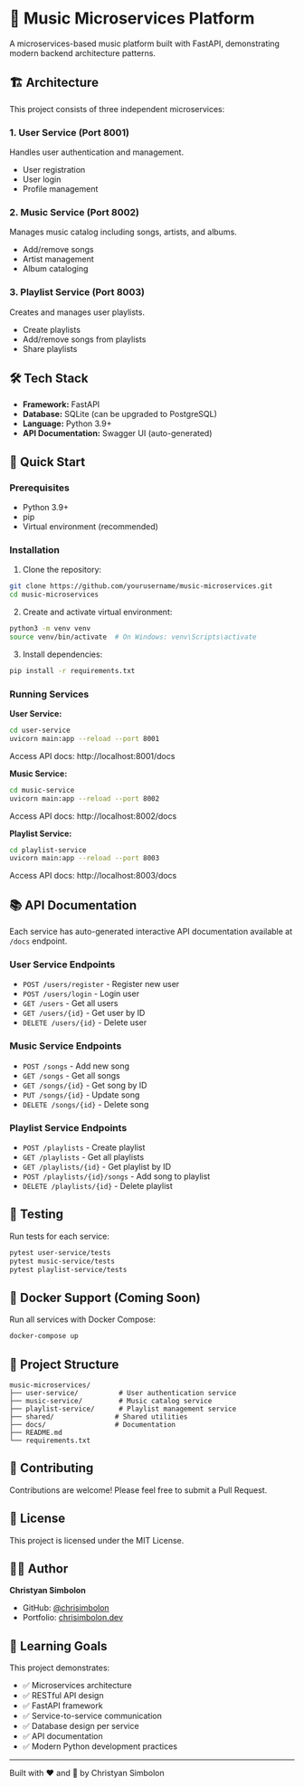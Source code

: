 # 🎵 Music Microservices Platform

A microservices-based music platform built with FastAPI, demonstrating modern backend architecture patterns.

## 🏗️ Architecture

This project consists of three independent microservices:

### 1. User Service (Port 8001)
Handles user authentication and management.
- User registration
- User login
- Profile management

### 2. Music Service (Port 8002)
Manages music catalog including songs, artists, and albums.
- Add/remove songs
- Artist management
- Album cataloging

### 3. Playlist Service (Port 8003)
Creates and manages user playlists.
- Create playlists
- Add/remove songs from playlists
- Share playlists

## 🛠️ Tech Stack

- **Framework:** FastAPI
- **Database:** SQLite (can be upgraded to PostgreSQL)
- **Language:** Python 3.9+
- **API Documentation:** Swagger UI (auto-generated)

## 🚀 Quick Start

### Prerequisites
- Python 3.9+
- pip
- Virtual environment (recommended)

### Installation

1. Clone the repository:
```bash
git clone https://github.com/yourusername/music-microservices.git
cd music-microservices
```

2. Create and activate virtual environment:
```bash
python3 -m venv venv
source venv/bin/activate  # On Windows: venv\Scripts\activate
```

3. Install dependencies:
```bash
pip install -r requirements.txt
```

### Running Services

**User Service:**
```bash
cd user-service
uvicorn main:app --reload --port 8001
```
Access API docs: http://localhost:8001/docs

**Music Service:**
```bash
cd music-service
uvicorn main:app --reload --port 8002
```
Access API docs: http://localhost:8002/docs

**Playlist Service:**
```bash
cd playlist-service
uvicorn main:app --reload --port 8003
```
Access API docs: http://localhost:8003/docs

## 📚 API Documentation

Each service has auto-generated interactive API documentation available at `/docs` endpoint.

### User Service Endpoints
- `POST /users/register` - Register new user
- `POST /users/login` - Login user
- `GET /users` - Get all users
- `GET /users/{id}` - Get user by ID
- `DELETE /users/{id}` - Delete user

### Music Service Endpoints
- `POST /songs` - Add new song
- `GET /songs` - Get all songs
- `GET /songs/{id}` - Get song by ID
- `PUT /songs/{id}` - Update song
- `DELETE /songs/{id}` - Delete song

### Playlist Service Endpoints
- `POST /playlists` - Create playlist
- `GET /playlists` - Get all playlists
- `GET /playlists/{id}` - Get playlist by ID
- `POST /playlists/{id}/songs` - Add song to playlist
- `DELETE /playlists/{id}` - Delete playlist

## 🧪 Testing

Run tests for each service:
```bash
pytest user-service/tests
pytest music-service/tests
pytest playlist-service/tests
```

## 🐳 Docker Support (Coming Soon)

Run all services with Docker Compose:
```bash
docker-compose up
```

## 📂 Project Structure

```
music-microservices/
├── user-service/          # User authentication service
├── music-service/         # Music catalog service
├── playlist-service/      # Playlist management service
├── shared/               # Shared utilities
├── docs/                 # Documentation
├── README.md
└── requirements.txt
```

## 🤝 Contributing

Contributions are welcome! Please feel free to submit a Pull Request.

## 📝 License

This project is licensed under the MIT License.

## 👨‍💻 Author

**Christyan Simbolon**
- GitHub: [@chrisimbolon](https://github.com/chrisimbolon)
- Portfolio: [chrisimbolon.dev](https://chrisimbolon.dev)

## 🎯 Learning Goals

This project demonstrates:
- ✅ Microservices architecture
- ✅ RESTful API design
- ✅ FastAPI framework
- ✅ Service-to-service communication
- ✅ Database design per service
- ✅ API documentation
- ✅ Modern Python development practices

---

Built with ❤️ and 🎸 by Christyan Simbolon